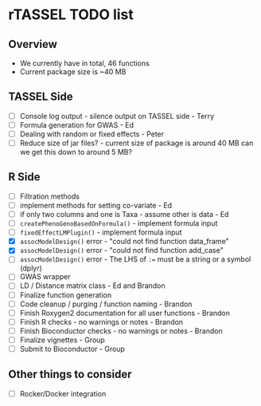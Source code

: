 # rTASSEL TODO list

## Overview
* We currently have in total, 46 functions
* Current package size is ~40 MB

## TASSEL Side
- [ ] Console log output - silence output on TASSEL side - Terry
- [ ] Formula generation for GWAS - Ed 
- [ ] Dealing with random or fixed effects - Peter
- [ ] Reduce size of jar files? - current size of package is around 40 MB
      can we get this down to around 5 MB?

## R Side
- [ ] Filtration methods
- [ ] implement methods for setting co-variate - Ed
- [ ] if only two columns and one is Taxa - assume other is data - Ed
- [ ] `createPhenoGenoBasedOnFormula()` - implement formula input
- [ ] `fixedEffectLMPlugin()` - implement formula input
- [x] `assocModelDesign()` error - "could not find function data_frame"
- [x] `assocModelDesign()` error - "could not find function add_case"
- [ ] `assocModelDesign()` error - The LHS of `:=` must be a string or a symbol (dplyr)
- [ ] GWAS wrapper
- [ ] LD / Distance matrix class - Ed and Brandon
- [ ] Finalize function generation
- [ ] Code cleanup / purging / function naming - Brandon
- [ ] Finish Roxygen2 documentation for all user functions - Brandon
- [ ] Finish R checks - no warnings or notes - Brandon
- [ ] Finish Bioconductor checks - no warnings or notes - Brandon
- [ ] Finalize vignettes - Group
- [ ] Submit to Bioconductor - Group

## Other things to consider
- [ ] Rocker/Docker integration
